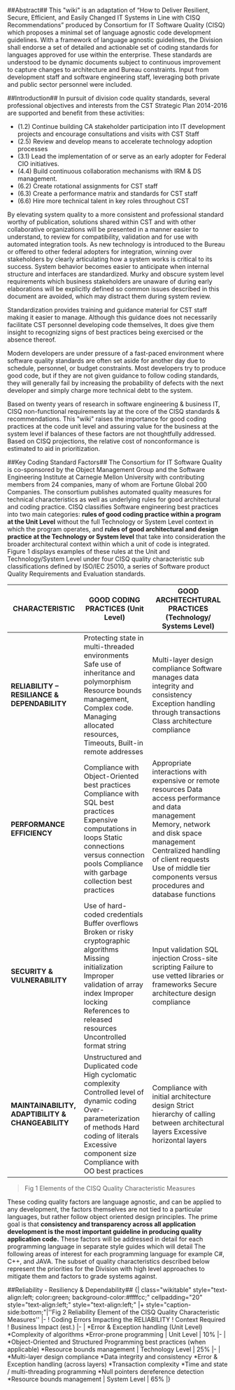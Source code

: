 ##Abstract##
This "wiki" is an adaptation of “How to Deliver Resilient, Secure, Efficient, and Easily Changed IT Systems in Line with CISQ Recommendations” produced by Consortium for IT Software Quality (CISQ) which proposes a minimal set of language agnostic code development guidelines.  With a framework of language agnostic guidelines, the Division shall endorse a set of detailed and actionable set of coding standards for languages approved for use within the enterprise.  These standards are understood to be dynamic documents subject to continuous improvement to capture changes to architecture and Bureau constraints.  Input from development staff and software engineering staff, leveraging both private and public sector personnel were included.

##Introduction##
In pursuit of division code quality standards, several professional objectives and interests from the CST Strategic Plan 2014-2016 are supported and benefit from these activities:
* (1.2) Continue building CA stakeholder participation into IT development projects and encourage consultations and visits with CST Staff
* (2.5) Review and develop means to accelerate technology adoption processes
* (3.1) Lead the implementation of or serve as an early adopter for Federal CIO initiatives.
* (4.4) Build continuous collaboration mechanisms with IRM & DS management.
* (6.2) Create rotational assignments for CST staff
* (6.3) Create a performance matrix and standards for CST staff
* (6.6) Hire more technical talent in key roles throughout CST

By elevating system quality to a more consistent and professional standard worthy of publication, solutions shared within CST and with other collaborative organizations will be presented in a manner easier to understand, to review for compatibility, validation and for use with automated integration tools.  As new technology is introduced to the Bureau or offered to other federal adopters for integration, winning over stakeholders by clearly articulating how a system works is critical to its success.  System behavior becomes easier to anticipate when internal structure and interfaces are standardized.  Murky and obscure system level requirements which business stakeholders are unaware of during early elaborations will be explicitly defined so common issues described in this document are avoided, which may distract them during system review.

Standardization provides training and guidance material for CST staff making it easier to manage.  Although this guidance does not necessarily facilitate CST personnel developing code themselves, It does give them insight to recognizing signs of best practices being exercised or the absence thereof. 

Modern developers are under pressure of a fast-paced environment where software quality standards are often set aside for another day due to schedule, personnel, or budget constraints.  Most developers try to produce good code, but if they are not given guidance to follow coding standards, they will generally fail by increasing the probability of defects with the next developer and simply charge more technical debt to the system.

Based on twenty years of research in software engineering & business IT, CISQ non-functional requirements lay at the core of the CISQ standards & recommendations.  This "wiki" raises the importance for good coding practices at the code unit level and assuring value for the business at the system level if balances of these factors are not thoughtfully addressed.  Based on CISQ projections, the relative cost of nonconformance is estimated to aid in prioritization.  

##Key Coding Standard Factors##
The Consortium for IT Software Quality is co-sponsored by the Object Management Group and the Software Engineering Institute at Carnegie Mellon University with contributing members from 24 companies, many of whom are Fortune Global 200 Companies.  The consortium publishes automated quality measures for technical characteristics as well as underlying rules for good architectural and coding practice.  CISQ classifies Software engineering best practices into two main categories: **rules of good coding practice within a program at the Unit Level** without the full Technology or System Level context in which the program operates, and **rules of good architectural and design practice at the Technology or System level** that take into consideration the broader architectural context within which a unit of code is integrated.   Figure 1 displays examples of these rules at the Unit and Technology/System Level under four CISQ quality characteristic sub classifications defined by ISO/IEC 25010, a series of Software product Quality Requirements and Evaluation standards.


|CHARACTERISTIC |GOOD CODING PRACTICES (Unit Level)|GOOD ARCHITECHTURAL PRACTICES (Technology/ Systems Level)|
| --------------- | --------------- | --------------- |
|**RELIABILITY – RESILIANCE & DEPENDABILITY**|Protecting state in multi-threaded environments Safe use of inheritance and polymorphism Resource bounds management, Complex code. Managing allocated resources, Timeouts, Built-in remote addresses| Multi-layer design compliance Software manages data integrity and consistency Exception handling through transactions Class architecture compliance |
|**PERFORMANCE EFFICIENCY**| Compliance with Object-Oriented best practices Compliance with SQL best practices Expensive computations in loops Static connections versus connection pools Compliance with garbage collection best practices| Appropriate interactions with expensive or remote resources Data access  performance and data management Memory, network and disk space management Centralized handling of client requests Use of middle tier components versus procedures and database functions |
|**SECURITY & VULNERABILITY**| Use of hard-coded credentials Buffer overflows Broken or risky cryptographic algorithms Missing initialization Improper validation of array index Improper locking References to released resources Uncontrolled format string| Input validation SQL injection Cross-site scripting Failure to use vetted libraries or frameworks Secure architecture design compliance |
|**MAINTAINABILITY, ADAPTIBILITY & CHANGEABILITY**| Unstructured and Duplicated code High cyclomatic complexity Controlled level of dynamic coding Over-parameterization of methods Hard coding of literals Excessive component size Compliance with OO best practices| Compliance with initial architecture design Strict hierarchy of calling between architectural layers Excessive horizontal layers |
 > Fig 1  Elements of the CISQ Quality Characteristic Measures 

These coding quality factors are language agnostic, and can be applied to any development, the factors themselves are not tied to a particular languages, but rather follow object oriented design principles.  The prime goal is that **consistency and transparency across all application development is the most important guideline in producing quality application code.** These factors will be addressed in detail for each programming language in separate style guides which will detail The following areas of interest for each programming language for example C#, C++, and JAVA. The subset of quality characteristics described below represent the priorities for the Division with high level approaches to mitigate them and factors to grade systems against.

##Reliability - Resiliency & Dependability##
{| class="wikitable" style="text-align:left; color:green; background-color:#ffffcc;" cellpadding="20" style="text-align:left;" style="text-align:left;"
|+ style="caption-side:bottom;"|''Fig 2  Reliability Element of the CISQ Quality Characteristic Measures''
|-
! Coding Errors Impacting the RELIABILITY
! Context Required
! Business Impact (est.)
|-
| 
*Error & Exception handling (Unit Level)
*Complexity of algorithms
*Error-prone programming
| Unit Level
| 10%
|-
| 
*Object-Oriented and Structured Programming best practices (when applicable)
*Resource bounds management
| Technology Level
| 25%
|-
| 
*Multi-layer design compliance
*Data integrity and consistency
*Error & Exception handling (across layers)
*Transaction complexity
*Time and state / multi-threading programming
*Null pointers dereference detection
*Resource bounds management
| System Level
| 65%
|}
